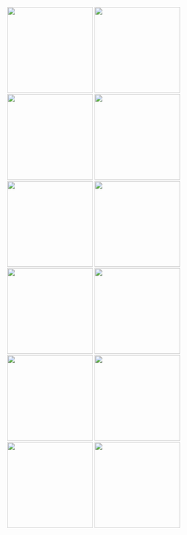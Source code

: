 <img src="https://github.com/MyriadWC/quivo-app/assets/5995654/c4a4dc57-dbc7-4acd-bf64-7752f2efc45c" width="200" />
<img src="https://github.com/MyriadWC/quivo-app/assets/5995654/306847af-24bf-412a-a69b-affca20c7dbf" width="200" />
<img src="https://github.com/MyriadWC/quivo-app/assets/5995654/b313162c-8dd7-45fb-b21e-e1a614818ab2" width="200" />
<img src="https://github.com/MyriadWC/quivo-app/assets/5995654/6f44fc84-cee5-4ef9-9e26-1580d6e73501" width="200" />
<img src="https://github.com/MyriadWC/quivo-app/assets/5995654/060c3b73-6ae1-47e4-82e8-2f7200e6c62f" width="200" />
<img src="https://github.com/MyriadWC/quivo-app/assets/5995654/161e85e6-8900-4668-9874-0cf1efb6d0d0" width="200" />
<img src="https://github.com/MyriadWC/quivo-app/assets/5995654/d8543dec-649c-4680-a3a1-8419738145c1" width="200" />
<img src="https://github.com/MyriadWC/quivo-app/assets/5995654/2c6fa560-d511-4756-81a7-e9901fcba01a" width="200" />
<img src="https://github.com/MyriadWC/quivo-app/assets/5995654/a7ec12e6-034e-41f2-9d22-339903ba3e19" width="200" />
<img src="https://github.com/MyriadWC/quivo-app/assets/5995654/d5fe33b3-016d-430a-843a-c7398fa0871c" width="200" />
<img src="https://github.com/MyriadWC/quivo-app/assets/5995654/9db2ec3c-ccac-4c97-9943-7bca9880d720" width="200" />
<img src="https://github.com/MyriadWC/quivo-app/assets/5995654/071c46be-07bd-4155-b827-e78aa255ad9a" width="200" />
